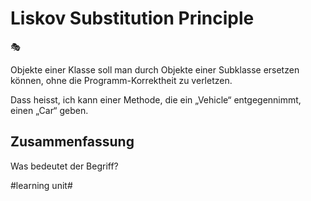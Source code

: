 # Liskov Substitution Principle
🎭

Objekte einer Klasse soll man durch Objekte einer Subklasse ersetzen können, ohne die Programm-Korrektheit zu verletzen.

Dass heisst, ich kann einer Methode, die ein „Vehicle“ entgegennimmt, einen „Car“ geben.

## Zusammenfassung
Was bedeutet der Begriff?

#learning unit#